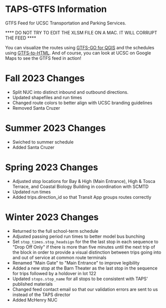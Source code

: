 # TAPS-GTFS Information
GTFS Feed for UCSC Transportation and Parking Services.

**** DO NOT TRY TO EDIT THE XLSM FILE ON A MAC. IT WILL CORRUPT THE FEED ****

You can visualize the routes using [GTFS-GO for QGIS](https://plugins.qgis.org/plugins/GTFS-GO-master/) and the schedules using [GTFS-to-HTML](https://gtfstohtml.com/docs/). And of course, you can look at UCSC on Google Maps to see the GTFS feed in action!

# Fall 2023 Changes

- Split NUC into distinct inbound and outbound directions.
- Updated shapefiles and run times
- Changed route colors to better align with UCSC branding guidelines
- Removed Santa Cruzer

# Summer 2023 Changes

- Swiched to summer schedule
- Added Santa Cruzer

# Spring 2023 Changes
 
 - Adjusted stop locations for Bay & High (Main Entrance), High & Tosca Terrace, and Coastal Biology Building in coordination with SCMTD
 - Updated run times
 - Added trips.direction_id so that Transit App groups routes correctly

# Winter 2023 Changes

 - Returned to the full school-term schedule
 - Adjusted passing period run times to better model bus bunching
 - Set `stop_times.stop_headsign` for the the last stop in each sequence to "Drop Off Only" if there is more than five minutes until the next trip of the block in order to provide a visual distinction between trips going into and out of service at common route terminals
 - Renamed "Main Gate" to "Main Entrance" to improve legibility
 - Added a new stop at the Barn Theater as the last stop in the sequence for trips followed by a holdover in lot 122
 - Updated `stops.stop_name` for all stops to be consistent with TAPS' published materials
 - Changed feed contact email so that our validation errors are sent to us instead of the TAPS director
 - Added McHenry NUC
 

